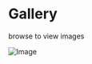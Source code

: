 # Gallery
browse to view images

![Image](https://github.com/user-attachments/assets/d57dc762-a748-4aed-9f06-2a28293bb86f)
